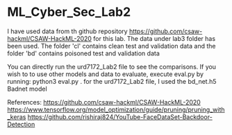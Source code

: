 # ML_Cyber_Sec_Lab2

I have used data from th github repository https://github.com/csaw-hackml/CSAW-HackML-2020 for this lab. 
The data under lab3 folder has been used. The folder 'cl' contains clean test and validation data and the 
folder 'bd' contains poisoned test and validation data

You can directly run the urd7172_Lab2 file to see the comparisons. 
If you wish to to use other models and data to evaluate, 
execute eval.py by running: python3 eval.py <clean validation data directory> <model directory>.
for the urd7172_Lab2 file, I used the bd_net.h5 Badnet model

References:
https://github.com/csaw-hackml/CSAW-HackML-2020 
https://www.tensorflow.org/model_optimization/guide/pruning/pruning_with_keras 
https://github.com/rishiraj824/YouTube-FaceDataSet-Backdoor-Detection
